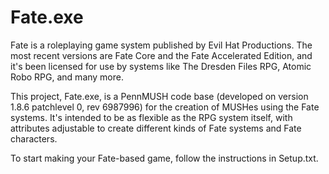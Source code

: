 # Fate.exe
Fate is a roleplaying game system published by Evil Hat Productions. The most recent versions are Fate Core and the Fate Accelerated Edition, and it's been licensed for use by systems like The Dresden Files RPG, Atomic Robo RPG, and many more.

This project, Fate.exe, is a PennMUSH code base (developed on version 1.8.6 patchlevel 0, rev 6987996) for the creation of MUSHes using the Fate systems. It's intended to be as flexible as the RPG system itself, with attributes adjustable to create different kinds of Fate systems and Fate characters.

To start making your Fate-based game, follow the instructions in Setup.txt.
